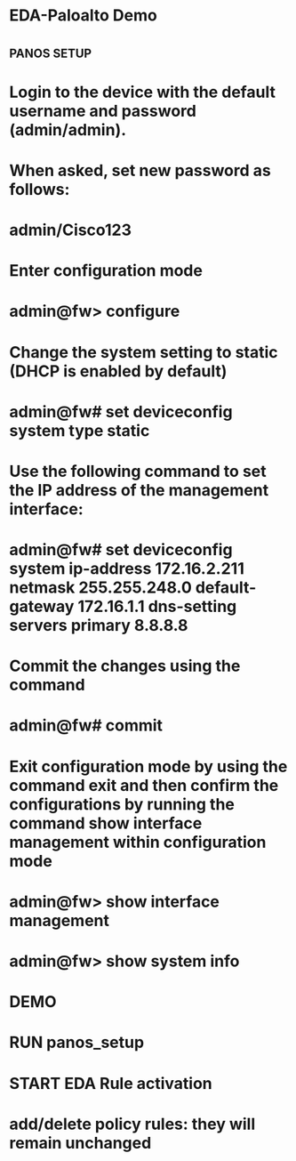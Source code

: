 # EDA-Paloalto Demo
#
## PANOS SETUP
# Login to the device with the default username and password (admin/admin). 
# When asked, set new password as follows:
#   admin/Cisco123
# Enter configuration mode
#   admin@fw> configure
# Change the system setting to static (DHCP is enabled by default) 
#   admin@fw# set deviceconfig system type static
# Use the following command to set the IP address of the management interface:
#   admin@fw# set deviceconfig system ip-address 172.16.2.211 netmask 255.255.248.0 default-gateway 172.16.1.1 dns-setting servers primary 8.8.8.8
# Commit the changes using the command
#   admin@fw# commit
# Exit configuration mode by using the command exit and then confirm the configurations by running the command show interface management within configuration mode
# admin@fw> show interface management
# admin@fw> show system info
#
# DEMO
# RUN panos_setup
# START EDA Rule activation
# add/delete policy rules: they will remain unchanged
